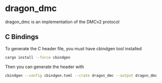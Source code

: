 # dragon_dmc

dragon_dmc is an implementation of the DMCv2 protocol

## C Bindings

To generate the C header file, you must have cbindgen tool installed

```sh
cargo install --force cbindgen
```

Then you can generate the header with

```sh
cbindgen --config cbindgen.toml --crate dragon_dmc --output dragon_dmc.h
```
